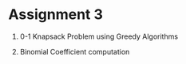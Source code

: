# Assignment 3

1. 0-1 Knapsack Problem using Greedy Algorithms

2. Binomial Coefficient computation
